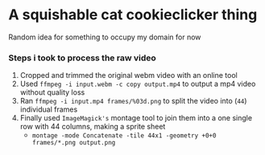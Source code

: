 # A squishable cat cookieclicker thing
Random idea for something to occupy my domain for now

### Steps i took to process the raw video

1. Cropped and trimmed the original webm video with an online tool
2. Used `ffmpeg -i input.webm -c copy output.mp4` to output a mp4 video without quality loss
3. Ran `ffmpeg -i input.mp4 frames/%03d.png` to split the video into (`44`) individual frames
4. Finally used `ImageMagick's` montage tool to join them into a one single row with 44 columns, making a sprite sheet
	- `montage -mode Concatenate -tile 44x1 -geometry +0+0 frames/*.png output.png`

